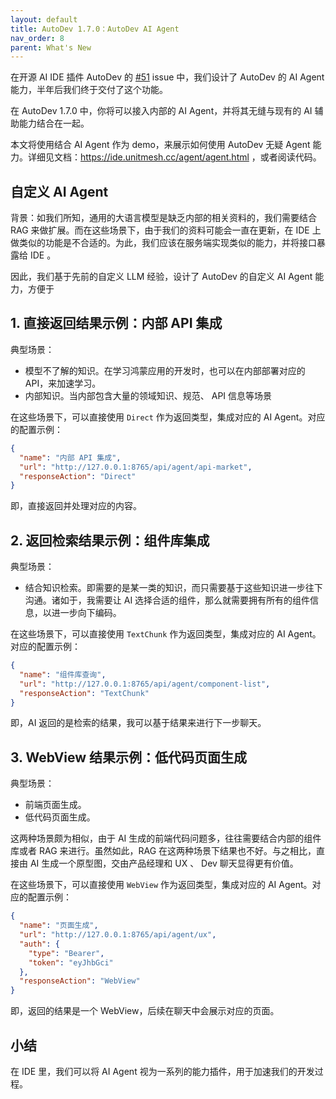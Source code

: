 ```yaml
---
layout: default
title: AutoDev 1.7.0：AutoDev AI Agent
nav_order: 8
parent: What's New
---
```


在开源 AI IDE 插件 AutoDev 的  [#51](https://github.com/unit-mesh/auto-dev/issues/51) issue 中，我们设计了 AutoDev 的 AI
Agent 能力，半年后我们终于交付了这个功能。

在 AutoDev 1.7.0 中，你将可以接入内部的 AI Agent，并将其无缝与现有的 AI 辅助能力结合在一起。

本文将使用结合 AI Agent 作为 demo，来展示如何使用 AutoDev 无疑 Agent
能力。详细见文档：https://ide.unitmesh.cc/agent/agent.html ，或者阅读代码。

## 自定义 AI Agent

背景：如我们所知，通用的大语言模型是缺乏内部的相关资料的，我们需要结合 RAG 来做扩展。而在这些场景下，由于我们的资料可能会一直在更新，在
IDE 上做类似的功能是不合适的。为此，我们应该在服务端实现类似的能力，并将接口暴露给 IDE 。

因此，我们基于先前的自定义 LLM 经验，设计了 AutoDev 的自定义 AI Agent 能力，方便于

## 1. 直接返回结果示例：内部  API  集成

典型场景：

- 模型不了解的知识。在学习鸿蒙应用的开发时，也可以在内部部署对应的 API，来加速学习。
- 内部知识。当内部包含大量的领域知识、规范、 API 信息等场景

在这些场景下，可以直接使用 `Direct` 作为返回类型，集成对应的 AI Agent。对应的配置示例：

```json
{
  "name": "内部 API 集成",
  "url": "http://127.0.0.1:8765/api/agent/api-market",
  "responseAction": "Direct"
}
```

即，直接返回并处理对应的内容。

## 2. 返回检索结果示例：组件库集成

典型场景：

- 结合知识检索。即需要的是某一类的知识，而只需要基于这些知识进一步往下沟通。诸如于，我需要让 AI
  选择合适的组件，那么就需要拥有所有的组件信息，以进一步向下编码。

在这些场景下，可以直接使用 `TextChunk` 作为返回类型，集成对应的 AI Agent。对应的配置示例：

```json
{
  "name": "组件库查询",
  "url": "http://127.0.0.1:8765/api/agent/component-list",
  "responseAction": "TextChunk"
}
```

即，AI 返回的是检索的结果，我可以基于结果来进行下一步聊天。

## 3. WebView 结果示例：低代码页面生成

典型场景：

- 前端页面生成。
- 低代码页面生成。

这两种场景颇为相似，由于 AI 生成的前端代码问题多，往往需要结合内部的组件库或者 RAG 来进行。虽然如此，RAG
在这两种场景下结果也不好。与之相比，直接由 AI 生成一个原型图，交由产品经理和 UX 、 Dev 聊天显得更有价值。

在这些场景下，可以直接使用 `WebView` 作为返回类型，集成对应的 AI Agent。对应的配置示例：

```json
{
  "name": "页面生成",
  "url": "http://127.0.0.1:8765/api/agent/ux",
  "auth": {
    "type": "Bearer",
    "token": "eyJhbGci"
  },
  "responseAction": "WebView"
}
```

即，返回的结果是一个 WebView，后续在聊天中会展示对应的页面。

## 小结

在 IDE 里，我们可以将 AI Agent 视为一系列的能力插件，用于加速我们的开发过程。
